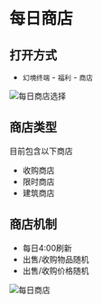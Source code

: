 # 每日商店

## 打开方式
- `幻境终端` - `福利` - `商店`

![每日商店选择](https://pic.imgdb.cn/item/665e7b415e6d1bfa05c804dd.jpg)

## 商店类型

目前包含以下商店

- 收购商店
- 限时商店
- 建筑商店

## 商店机制

- 每日4:00刷新
- 出售/收购物品随机
- 出售/收购价格随机

![每日商店](https://pic.imgdb.cn/item/665e7bc05e6d1bfa05c8b572.jpg)